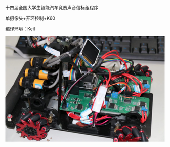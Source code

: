 十四届全国大学生智能汽车竞赛声音信标组程序

单摄像头+开环控制+K60

编译环境：Keil

![](https://github.com/rtrrsr/The-14th-National-College-Students-Intelligent-Car-Competition/blob/master/图片/11.jpeg)